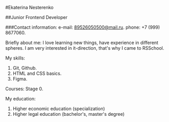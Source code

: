 #Ekaterina Nesterenko

##Junior Frontend Developer

###Contact information:
e-mail: 89526050500@mail.ru.
phone: +7 (999) 8677060.

Briefly about me:
I love learning new things, have experience in different spheres. I am very interested in it-direction, that's why I came to RSSchool.

My skills:

1. Git, Github.
2. HTML and CSS basics.
3. Figma.

Courses:
Stage 0.

My education:

1. Higher economic education (specialization)
2. Higher legal education (bachelor's, master's degree)
